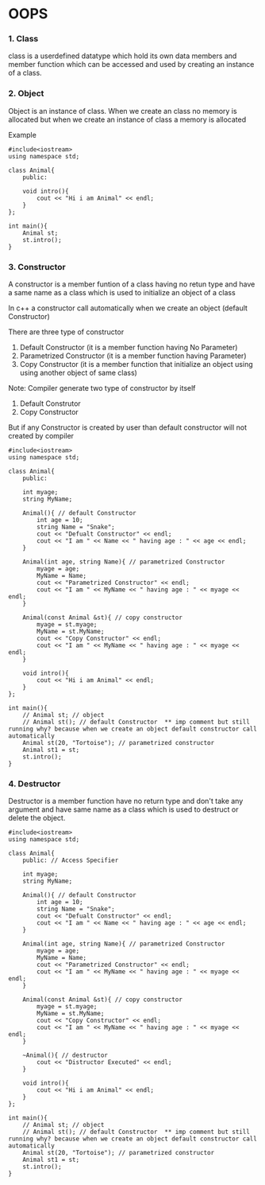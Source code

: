 # OOPS

### 1. Class

class is a userdefined datatype which hold its own data members and member function which can be accessed and used by creating an instance of a class.

### 2. Object

Object is an instance of class. When we create an class no memory is allocated but when we create an instance of class a memory is allocated

Example 

```
#include<iostream>
using namespace std;

class Animal{
    public:

    void intro(){
        cout << "Hi i am Animal" << endl;
    }
};

int main(){
    Animal st;
    st.intro();
}

```

### 3. Constructor

A constructor is a member funtion of a class having no retun type and have a same name as a class which is used to initialize an object of a class 

In c++ a constructor call automatically when we create an object (default Constructor)

There are three type of constructor
1. Default Constructor (it is a member function having No Parameter)
2. Parametrized Constructor (it is a member function having Parameter)
3. Copy Constructor (it is a member function that initialize an object using using another object of same class)

Note: Compiler generate two type of constructor by itself

1. Default Construtor
2. Copy Constructor

But if any Constructor is created by user than default constructor will not created by compiler

```
#include<iostream>
using namespace std;

class Animal{
    public:

    int myage;
    string MyName;

    Animal(){ // default Constructor
        int age = 10;
        string Name = "Snake";
        cout << "Defualt Constructor" << endl;
        cout << "I am " << Name << " having age : " << age << endl;
    }

    Animal(int age, string Name){ // parametrized Constructor
        myage = age;
        MyName = Name;
        cout << "Parametrized Constructor" << endl;
        cout << "I am " << MyName << " having age : " << myage << endl;
    }

    Animal(const Animal &st){ // copy constructor
        myage = st.myage;
        MyName = st.MyName;
        cout << "Copy Constructor" << endl;
        cout << "I am " << MyName << " having age : " << myage << endl;
    }

    void intro(){
        cout << "Hi i am Animal" << endl;
    }
};

int main(){
    // Animal st; // object
    // Animal st(); // default Constructor  ** imp comment but still running why? because when we create an object default constructor call automatically
    Animal st(20, "Tortoise"); // parametrized constructor
    Animal st1 = st;
    st.intro();
}
```

### 4. Destructor

Destructor is a member function have no return type and don't take any argument and have same name as a class which is used to destruct or delete the object.

```
#include<iostream>
using namespace std;

class Animal{
    public: // Access Specifier

    int myage;
    string MyName;

    Animal(){ // default Constructor
        int age = 10;
        string Name = "Snake";
        cout << "Defualt Constructor" << endl;
        cout << "I am " << Name << " having age : " << age << endl;
    }

    Animal(int age, string Name){ // parametrized Constructor
        myage = age;
        MyName = Name;
        cout << "Parametrized Constructor" << endl;
        cout << "I am " << MyName << " having age : " << myage << endl;
    }

    Animal(const Animal &st){ // copy constructor
        myage = st.myage;
        MyName = st.MyName;
        cout << "Copy Constructor" << endl;
        cout << "I am " << MyName << " having age : " << myage << endl;
    }

    ~Animal(){ // destructor
        cout << "Distructor Executed" << endl;
    }

    void intro(){
        cout << "Hi i am Animal" << endl;
    }
};

int main(){
    // Animal st; // object
    // Animal st(); // default Constructor  ** imp comment but still running why? because when we create an object default constructor call automatically
    Animal st(20, "Tortoise"); // parametrized constructor
    Animal st1 = st;
    st.intro();
}
```
